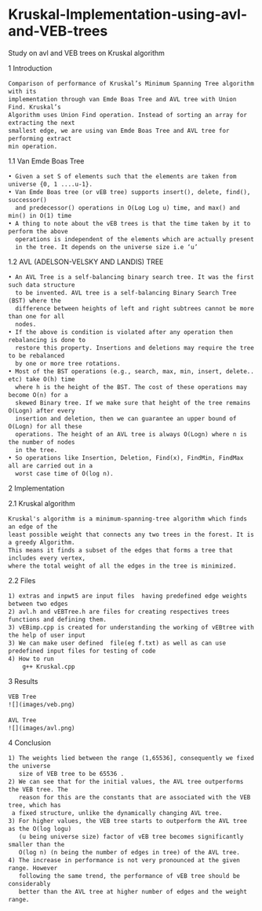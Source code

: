 # Kruskal-Implementation-using-avl-and-VEB-trees
Study on avl and VEB trees on Kruskal algorithm


1 Introduction

    Comparison of performance of Kruskal’s Minimum Spanning Tree algorithm with its
    implementation through van Emde Boas Tree and AVL tree with Union Find. Kruskal’s
    Algorithm uses Union Find operation. Instead of sorting an array for extracting the next
    smallest edge, we are using van Emde Boas Tree and AVL tree for performing extract
    min operation.


1.1 Van Emde Boas Tree

    • Given a set S of elements such that the elements are taken from universe {0, 1 ....u-1}. 
    • Van Emde Boas tree (or vEB tree) supports insert(), delete, find(), successor() 
      and predecessor() operations in O(Log Log u) time, and max() and min() in O(1) time
    • A thing to note about the vEB trees is that the time taken by it to perform the above
      operations is independent of the elements which are actually present  
      in the tree. It depends on the universe size i.e ‘u’


1.2 AVL (ADELSON-VELSKY AND LANDIS) TREE
    
    • An AVL Tree is a self-balancing binary search tree. It was the first such data structure
      to be invented. AVL tree is a self-balancing Binary Search Tree (BST) where the
      difference between heights of left and right subtrees cannot be more than one for all
      nodes.
    • If the above is condition is violated after any operation then rebalancing is done to
      restore this property. Insertions and deletions may require the tree to be rebalanced
      by one or more tree rotations.
    • Most of the BST operations (e.g., search, max, min, insert, delete.. etc) take O(h) time
      where h is the height of the BST. The cost of these operations may become O(n) for a
      skewed Binary tree. If we make sure that height of the tree remains O(Logn) after every
      insertion and deletion, then we can guarantee an upper bound of O(Logn) for all these
      operations. The height of an AVL tree is always O(Logn) where n is the number of nodes
      in the tree.
    • So operations like Insertion, Deletion, Find(x), FindMin, FindMax all are carried out in a
      worst case time of O(log n).

2 Implementation
    
2.1 Kruskal algorithm

    Kruskal's algorithm is a minimum-spanning-tree algorithm which finds an edge of the
    least possible weight that connects any two trees in the forest. It is a greedy Algorithm.
    This means it finds a subset of the edges that forms a tree that includes every vertex,
    where the total weight of all the edges in the tree is minimized.     

2.2 Files 
    
    1) extras and inpwt5 are input files  having predefined edge weights between two edges 
    2) avl.h and vEBTree.h are files for creating respectives trees functions and defining them.
    3) vEBimp.cpp is created for understanding the working of vEBtree with the help of user input
    3) We can make user defined  file(eg f.txt) as well as can use  predefined input files for testing of code
    4) How to run
        g++ Kruskal.cpp
        
3 Results
    
    VEB Tree
    ![](images/veb.png)
    
    AVL Tree
    ![](images/avl.png)
    
4 Conclusion
   
    1) The weights lied between the range (1,65536], consequently we fixed the universe
       size of VEB tree to be 65536 .
    2) We can see that for the initial values, the AVL tree outperforms the VEB tree. The
       reason for this are the constants that are associated with the VEB tree, which has
     a fixed structure, unlike the dynamically changing AVL tree.
    3) For higher values, the VEB tree starts to outperform the AVL tree as the O(log logu)
       (u being universe size) factor of vEB tree becomes significantly smaller than the
       O(log n) (n being the number of edges in tree) of the AVL tree.
    4) The increase in performance is not very pronounced at the given range. However
       following the same trend, the performance of vEB tree should be considerably
       better than the AVL tree at higher number of edges and the weight range.



